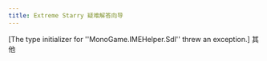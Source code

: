 ```yaml
---
title: Extreme Starry 疑难解答向导
---
```


<GuideButton to="/FAQ/UsingESClient/Dialog/SDL">[The type initializer for ''MonoGame.IMEHelper.Sdl'' threw an exception.]</GuideButton>
<GuideButton to="/FAQ/Unknown">其他</GuideButton>
